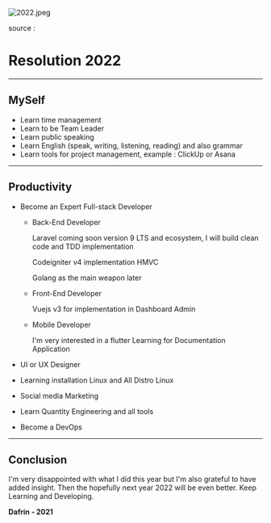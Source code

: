 ![2022.jpeg](https://s3-us-west-2.amazonaws.com/secure.notion-static.com/0ebaa740-d54a-4426-a04d-a31dfa43fa14/2022.jpeg)

source : 

[](https://awsimages.detik.net.id/community/media/visual/2021/09/23/kalender-2022.jpeg?w=700&q=90)

# Resolution 2022

---

## MySelf

- Learn time management
- Learn to be Team Leader
- Learn public speaking
- Learn English (speak, writing, listening, reading) and also grammar
- Learn tools for project management, example : ClickUp or Asana

---

## Productivity

- Become an Expert Full-stack Developer
    - Back-End Developer
        
        Laravel coming soon version 9 LTS and ecosystem, I will build clean code and TDD implementation
        
        Codeigniter v4 implementation HMVC
        
        Golang as the main weapon later
        
    - Front-End Developer
        
        Vuejs v3 for implementation in Dashboard Admin
        
    - Mobile Developer
        
        I'm very interested in a flutter
    Learning for Documentation Application
        
- UI or UX Designer
- Learning installation Linux and All Distro Linux
- Social media Marketing
- Learn Quantity Engineering and all tools
- Become a DevOps

---

## **Conclusion**

I'm very disappointed with what I did this year but I'm also grateful to have added insight. Then the hopefully next year 2022 will be even better.
Keep Learning and Developing.

**Dafrin - 2021**